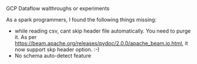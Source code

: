 GCP Dataflow walthroughs or experiments

As a spark programmers, I found the following things missing:
* while reading csv, cant skip header file automatically. You need to purge it. As per https://beam.apache.org/releases/pydoc/2.0.0/apache_beam.io.html, it now support skp header option. :-)
* No schema auto-detect feature
